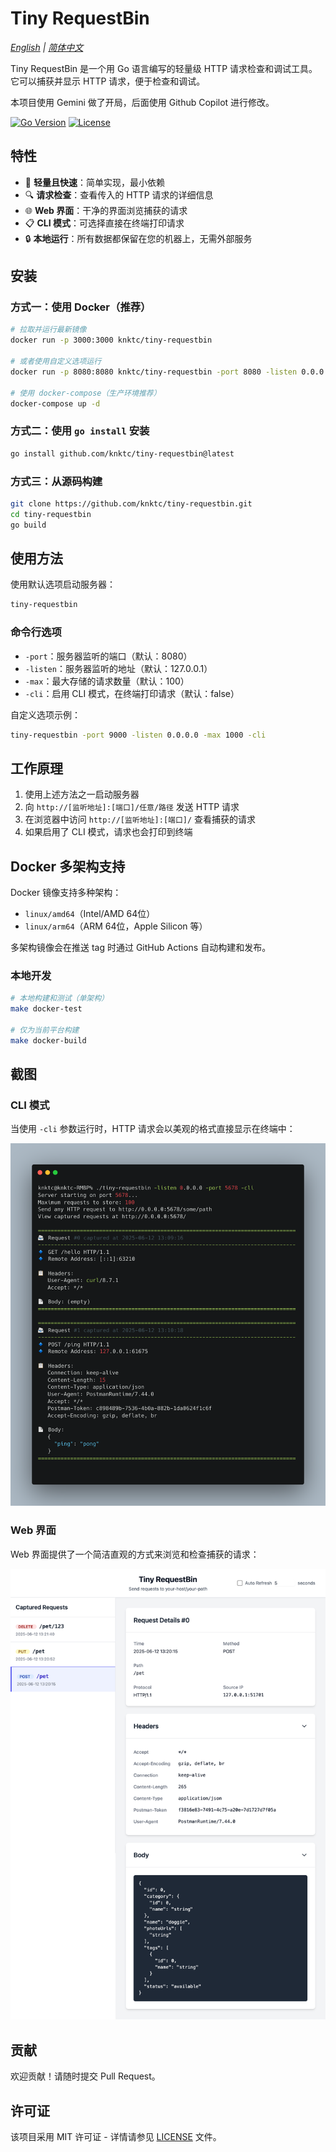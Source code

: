 # Tiny RequestBin

*[English](README.md) | [简体中文](README_ZH_CN.md)*

Tiny RequestBin 是一个用 Go 语言编写的轻量级 HTTP 请求检查和调试工具。它可以捕获并显示 HTTP 请求，便于检查和调试。

本项目使用 Gemini 做了开局，后面使用 Github Copilot 进行修改。

[![Go Version](https://img.shields.io/github/go-mod/go-version/knktc/tiny-requestbin)](https://golang.org/)
[![License](https://img.shields.io/github/license/knktc/tiny-requestbin)](LICENSE)

## 特性

- 🚀 **轻量且快速**：简单实现，最小依赖
- 🔍 **请求检查**：查看传入的 HTTP 请求的详细信息
- 🌐 **Web 界面**：干净的界面浏览捕获的请求
- 📋 **CLI 模式**：可选择直接在终端打印请求
- 🔒 **本地运行**：所有数据都保留在您的机器上，无需外部服务

## 安装

### 方式一：使用 Docker（推荐）

```bash
# 拉取并运行最新镜像
docker run -p 3000:3000 knktc/tiny-requestbin

# 或者使用自定义选项运行
docker run -p 8080:8080 knktc/tiny-requestbin -port 8080 -listen 0.0.0.0

# 使用 docker-compose（生产环境推荐）
docker-compose up -d
```

### 方式二：使用 `go install` 安装

```bash
go install github.com/knktc/tiny-requestbin@latest
```

### 方式三：从源码构建

```bash
git clone https://github.com/knktc/tiny-requestbin.git
cd tiny-requestbin
go build
```

## 使用方法

使用默认选项启动服务器：

```bash
tiny-requestbin
```

### 命令行选项

- `-port`：服务器监听的端口（默认：8080）
- `-listen`：服务器监听的地址（默认：127.0.0.1）
- `-max`：最大存储的请求数量（默认：100）
- `-cli`：启用 CLI 模式，在终端打印请求（默认：false）

自定义选项示例：

```bash
tiny-requestbin -port 9000 -listen 0.0.0.0 -max 1000 -cli
```

## 工作原理

1. 使用上述方法之一启动服务器
2. 向 `http://[监听地址]:[端口]/任意/路径` 发送 HTTP 请求
3. 在浏览器中访问 `http://[监听地址]:[端口]/` 查看捕获的请求
4. 如果启用了 CLI 模式，请求也会打印到终端

## Docker 多架构支持

Docker 镜像支持多种架构：
- `linux/amd64`（Intel/AMD 64位）
- `linux/arm64`（ARM 64位，Apple Silicon 等）

多架构镜像会在推送 tag 时通过 GitHub Actions 自动构建和发布。

### 本地开发

```bash
# 本地构建和测试（单架构）
make docker-test

# 仅为当前平台构建
make docker-build
```

## 截图

### CLI 模式

当使用 `-cli` 参数运行时，HTTP 请求会以美观的格式直接显示在终端中：

![CLI 模式截图](screenshots/run_in_cmd.png)

### Web 界面

Web 界面提供了一个简洁直观的方式来浏览和检查捕获的请求：

![Web 界面截图](screenshots/webpage.png)

## 贡献

欢迎贡献！请随时提交 Pull Request。

## 许可证

该项目采用 MIT 许可证 - 详情请参见 [LICENSE](LICENSE) 文件。

